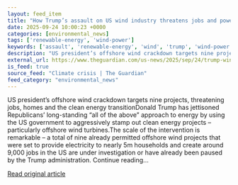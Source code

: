 ```yaml
---
layout: feed_item
title: "How Trump’s assault on US wind industry threatens jobs and power for nearly 5m homes"
date: 2025-09-24 10:00:23 +0000
categories: [environmental_news]
tags: ['renewable-energy', 'wind-power']
keywords: ['assault', 'renewable-energy', 'wind', 'trump', 'wind-power']
description: "US president’s offshore wind crackdown targets nine projects, threatening jobs, homes and the clean energy transitionDonald Trump has jettisoned Republicans’..."
external_url: https://www.theguardian.com/us-news/2025/sep/24/trump-wind-power-threats-homes
is_feed: true
source_feed: "Climate crisis | The Guardian"
feed_category: "environmental_news"
---
```


US president’s offshore wind crackdown targets nine projects, threatening jobs, homes and the clean energy transitionDonald Trump has jettisoned Republicans’ long-standing “all of the above” approach to energy by using the US government to aggressively stamp out clean energy projects – particularly offshore wind turbines.The scale of the intervention is remarkable – a total of nine already permitted offshore wind projects that were set to provide electricity to nearly 5m households and create around 9,000 jobs in the US are under investigation or have already been paused by the Trump administration. Continue reading...

[Read original article](https://www.theguardian.com/us-news/2025/sep/24/trump-wind-power-threats-homes)
